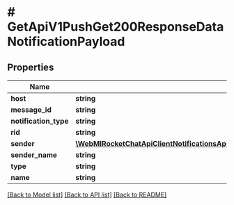 # # GetApiV1PushGet200ResponseDataNotificationPayload

## Properties

Name | Type | Description | Notes
------------ | ------------- | ------------- | -------------
**host** | **string** |  | [optional]
**message_id** | **string** |  | [optional]
**notification_type** | **string** |  | [optional]
**rid** | **string** |  | [optional]
**sender** | [**\WebMIRocketChatApiClientNotificationsApi\Model\GetApiV1PushGet200ResponseDataMessageU**](GetApiV1PushGet200ResponseDataMessageU.md) |  | [optional]
**sender_name** | **string** |  | [optional]
**type** | **string** |  | [optional]
**name** | **string** |  | [optional]

[[Back to Model list]](../../README.md#models) [[Back to API list]](../../README.md#endpoints) [[Back to README]](../../README.md)
